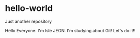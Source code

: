 # hello-world
Just another repository


Hello Everyone. I'm Isle JEON. 
I'm studying about Git!
Let's do it!!
